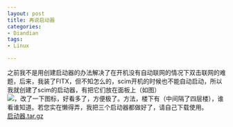 ```yaml
---
layout: post
title: 再说启动器
categories:
- Diandian
tags:
- Linux

---
```

之前我不是用创建启动器的办法解决了在开机没有自动联网的情况下双击联网的难题，后来，我装了FITX，但不知怎么的，scim开机的时候也不能自动启动，所以我就创建了scim的启动器，有把它们放在面板上（如图）
<br />
<img src="http://m3.img.srcdd.com/farm5/d/2012/0627/10/18DE6FC4EF5F20DD639F3B400F4D4AB1_B500_900_80_27.PNG" />，改了一下图标，好看多了，方便极了。方法，楼下有（中间隔了四层楼），谁看谁知道。若您实在懒得弄，我把三个启动器都做好了，请自己下载使用。
<br />
<a href="http://www.91files.com/?LBEBAKAPDL8GH8FIXDXZ" target="_blank">启动器.tar.gz</a>